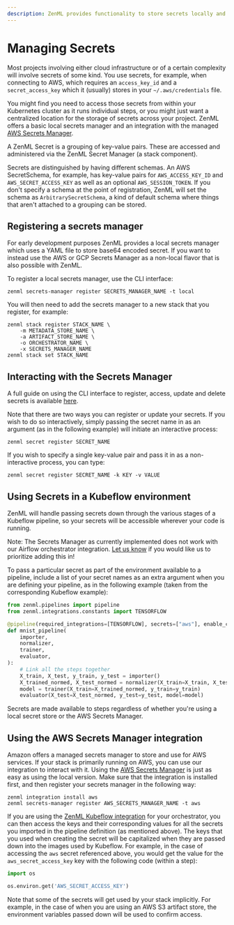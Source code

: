 ```yaml
---
description: ZenML provides functionality to store secrets locally and with AWS.
---
```


# Managing Secrets

Most projects involving either cloud infrastructure or of a certain complexity
will involve secrets of some kind. You use secrets, for example, when connecting
to AWS, which requires an `access_key_id` and a `secret_access_key` which it (usually)
stores in your `~/.aws/credentials` file.

You might find you need to access those secrets from within your Kubernetes
cluster as it runs individual steps, or you might just want a centralized
location for the storage of secrets across your project. ZenML offers a basic
local secrets manager and an integration with the managed [AWS Secrets
Manager](https://aws.amazon.com/secrets-manager).

A ZenML Secret is a grouping of key-value pairs. These are accessed and
administered via the ZenML Secret Manager (a stack component).

Secrets are distinguished by having different schemas. An AWS SecretSchema, for
example, has key-value pairs for `AWS_ACCESS_KEY_ID` and `AWS_SECRET_ACCESS_KEY`
as well as an optional `AWS_SESSION_TOKEN`. If you don't specify a schema at the
point of registration, ZenML will set the schema as `ArbitrarySecretSchema`, a kind
of default schema where things that aren't attached to a grouping can be stored.

## Registering a secrets manager

For early development purposes ZenML provides a local secrets manager which uses
a YAML file to store base64 encoded secret. If you want to instead use the AWS 
or GCP Secrets Manager as a non-local flavor that is also possible with ZenML.

To register a local secrets manager, use the CLI interface:

```shell
zenml secrets-manager register SECRETS_MANAGER_NAME -t local
```

You will then need to add the secrets manager to a new stack that you register,
for example:

```shell
zenml stack register STACK_NAME \
    -m METADATA_STORE_NAME \
    -a ARTIFACT_STORE_NAME \
    -o ORCHESTRATOR_NAME \
    -x SECRETS_MANAGER_NAME
zenml stack set STACK_NAME
```

## Interacting with the Secrets Manager

A full guide on using the CLI interface to register, access, update and delete
secrets is available [here](https://apidocs.zenml.io/latest/cli/).

Note that there are two ways you can register or update your secrets. If you
wish to do so interactively, simply passing the secret name in as an argument
(as in the following example) will initiate an interactive process:

```shell
zenml secret register SECRET_NAME
```

If you wish to specify a single key-value pair and pass it in as a
non-interactive process, you can type:

```shell
zenml secret register SECRET_NAME -k KEY -v VALUE
```

## Using Secrets in a Kubeflow environment

ZenML will handle passing secrets down through the various stages of a Kubeflow
pipeline, so your secrets will be accessible wherever your code is running.

Note: The Secrets Manager as currently implemented does not work with our
Airflow orchestrator integration. [Let us know](https://zenml.io/slack-invite/)
if you would like us to prioritize adding this in!

To pass a particular secret as part of the environment available to a pipeline,
include a list of your secret names as an extra argument when you are defining
your pipeline, as in the following example (taken from the corresponding
Kubeflow example):

```python
from zenml.pipelines import pipeline
from zenml.integrations.constants import TENSORFLOW

@pipeline(required_integrations=[TENSORFLOW], secrets=["aws"], enable_cache=True)
def mnist_pipeline(
    importer,
    normalizer,
    trainer,
    evaluator,
):
    # Link all the steps together
    X_train, X_test, y_train, y_test = importer()
    X_trained_normed, X_test_normed = normalizer(X_train=X_train, X_test=X_test)
    model = trainer(X_train=X_trained_normed, y_train=y_train)
    evaluator(X_test=X_test_normed, y_test=y_test, model=model)
```

Secrets are made available to steps regardless of whether you're using a local
secret store or the AWS Secrets Manager.

## Using the AWS Secrets Manager integration

Amazon offers a managed secrets manager to store and use for AWS services. If
your stack is primarily running on AWS, you can use our integration to interact
with it. Using the [AWS Secrets Manager](https://aws.amazon.com/secrets-manager)
is just as easy as using the local version. Make sure that the integration is
installed first, and then register your secrets manager in the following way:

```shell
zenml integration install aws
zenml secrets-manager register AWS_SECRETS_MANAGER_NAME -t aws
```

If you are using the [ZenML Kubeflow
integration](https://github.com/zenml-io/zenml/tree/main/examples/kubeflow) for
your orchestrator, you can then access the keys and their corresponding values
for all the secrets you imported in the pipeline definition (as mentioned
above). The keys that you used when creating the secret will be capitalized when
they are passed down into the images used by Kubeflow. For example, in the case
of accessing the `aws` secret referenced above, you would get the value for the
`aws_secret_access_key` key with the following code (within a step):

```python
import os

os.environ.get('AWS_SECRET_ACCESS_KEY')
```

Note that some of the secrets will get used by your stack implicitly. For
example, in the case of when you are using an AWS S3 artifact store, the
environment variables passed down will be used to confirm access.
